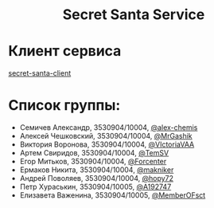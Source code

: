 <h1 align="center"> Secret Santa Service </h1>

# Клиент сервиса
[secret-santa-client](https://github.com/alex-chemis/secret-santa-client)

# Список группы:
- Семичев Александр, 3530904/10004, [@alex-chemis](https://github.com/alex-chemis)
- Алексей Чешковский, 3530904/10004, [@MrGashik](https://github.com/MrGashik)
- Виктория Воронова, 3530904/10004, [@VIctoriaVAA](https://github.com/VIctoriaVAA)
- Артем Свиридов, 3530904/10004, [@TemSV](https://github.com/TemSV)
- Егор Митьков, 3530904/10004, [@Forcenter](https://github.com/Forcenter)
- Ермаков Никита, 3530904/10004, [@makniker](https://github.com/makniker)
- Андрей Поволяев, 3530904/10004, [@hopy72](https://github.com/hopy72)
- Петр Хураськин, 3530904/10005, [@A192747](https://github.com/A192747)
- Елизавета Важенина, 3530904/10005, [@MemberOFsct](https://github.com/MemberOFsct)
